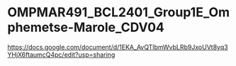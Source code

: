 # OMPMAR491_BCL2401_Group1E_Omphemetse-Marole_CDV04
https://docs.google.com/document/d/1EKA_AvQTlbmWvbLRb9JxoUVt8yq3YHjX6ftaumcQ4pc/edit?usp=sharing
